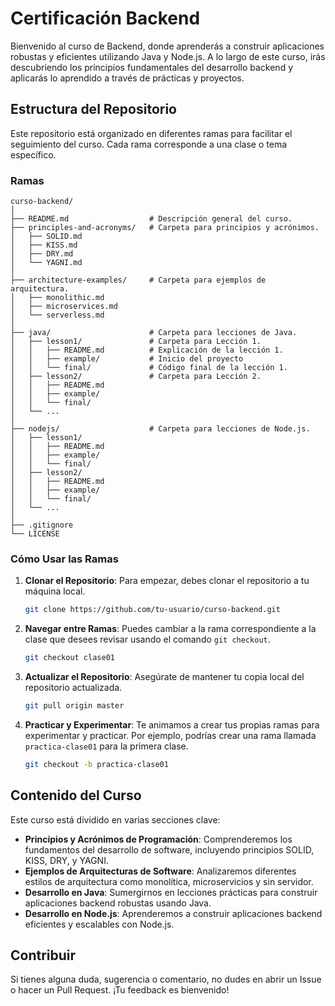 # Certificación Backend

Bienvenido al curso de Backend, donde aprenderás a construir aplicaciones robustas y eficientes utilizando Java y Node.js. A lo largo de este curso, irás descubriendo los principios fundamentales del desarrollo backend y aplicarás lo aprendido a través de prácticas y proyectos.

## Estructura del Repositorio

Este repositorio está organizado en diferentes ramas para facilitar el seguimiento del curso. Cada rama corresponde a una clase o tema específico.

### Ramas
```
curso-backend/
│
├── README.md                  # Descripción general del curso.
├── principles-and-acronyms/   # Carpeta para principios y acrónimos.
│   ├── SOLID.md
│   ├── KISS.md
│   ├── DRY.md
│   └── YAGNI.md
│
├── architecture-examples/     # Carpeta para ejemplos de arquitectura.
│   ├── monolithic.md
│   ├── microservices.md
│   └── serverless.md
│
├── java/                      # Carpeta para lecciones de Java.
│   ├── lesson1/               # Carpeta para Lección 1.
│   │   ├── README.md          # Explicación de la lección 1.
│   │   ├── example/           # Inicio del proyecto
│   │   └── final/             # Código final de la lección 1.
│   ├── lesson2/               # Carpeta para Lección 2.
│   │   ├── README.md
│   │   ├── example/
│   │   └── final/
│   └── ...
│
├── nodejs/                    # Carpeta para lecciones de Node.js.
│   ├── lesson1/               
│   │   ├── README.md
│   │   ├── example/
│   │   └── final/
│   ├── lesson2/
│   │   ├── README.md
│   │   ├── example/
│   │   └── final/
│   └── ...
│
├── .gitignore                 
└── LICENSE                    

```
### Cómo Usar las Ramas

1. **Clonar el Repositorio**: Para empezar, debes clonar el repositorio a tu máquina local.
   ```sh
   git clone https://github.com/tu-usuario/curso-backend.git
   ```

2. **Navegar entre Ramas**: Puedes cambiar a la rama correspondiente a la clase que desees revisar usando el comando `git checkout`.
   ```sh
   git checkout clase01
   ```

3. **Actualizar el Repositorio**: Asegúrate de mantener tu copia local del repositorio actualizada.
   ```sh
   git pull origin master
   ```

4. **Practicar y Experimentar**: Te animamos a crear tus propias ramas para experimentar y practicar. Por ejemplo, podrías crear una rama llamada `practica-clase01` para la primera clase.
   ```sh
   git checkout -b practica-clase01
   ```

## Contenido del Curso

Este curso está dividido en varias secciones clave:

- **Principios y Acrónimos de Programación**: Comprenderemos los fundamentos del desarrollo de software, incluyendo principios SOLID, KISS, DRY, y YAGNI.
- **Ejemplos de Arquitecturas de Software**: Analizaremos diferentes estilos de arquitectura como monolítica, microservicios y sin servidor.
- **Desarrollo en Java**: Sumergirnos en lecciones prácticas para construir aplicaciones backend robustas usando Java.
- **Desarrollo en Node.js**: Aprenderemos a construir aplicaciones backend eficientes y escalables con Node.js.


## Contribuir

Si tienes alguna duda, sugerencia o comentario, no dudes en abrir un Issue o hacer un Pull Request. ¡Tu feedback es bienvenido!
